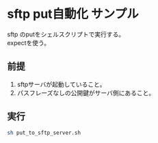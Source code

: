 # sftp put自動化 サンプル

sftp のputをシェルスクリプトで実行する。  
expectを使う。

## 前提

1. sftpサーバが起動していること。
2. パスフレーズなしの公開鍵がサーバ側にあること。

## 実行

``` bash 
sh put_to_sftp_server.sh
```
